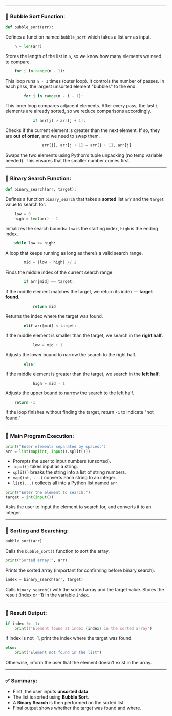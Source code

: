
---

### 🔹 **Bubble Sort Function:**
```python
def bubble_sort(arr):
```
Defines a function named `bubble_sort` which takes a list `arr` as input.

```python
    n = len(arr)
```
Stores the length of the list in `n`, so we know how many elements we need to compare.

```python
    for i in range(n - 1):
```
This loop runs `n - 1` times (outer loop). It controls the number of passes. In each pass, the largest unsorted element "bubbles" to the end.

```python
        for j in range(n - i - 1):
```
This inner loop compares adjacent elements. After every pass, the last `i` elements are already sorted, so we reduce comparisons accordingly.

```python
            if arr[j] > arr[j + 1]:
```
Checks if the current element is greater than the next element. If so, they are **out of order**, and we need to swap them.

```python
                arr[j], arr[j + 1] = arr[j + 1], arr[j]
```
Swaps the two elements using Python’s tuple unpacking (no temp variable needed). This ensures that the smaller number comes first.

---

### 🔹 **Binary Search Function:**
```python
def binary_search(arr, target):
```
Defines a function `binary_search` that takes a **sorted** list `arr` and the `target` value to search for.

```python
    low = 0
    high = len(arr) - 1
```
Initializes the search bounds: `low` is the starting index, `high` is the ending index.

```python
    while low <= high:
```
A loop that keeps running as long as there’s a valid search range.

```python
        mid = (low + high) // 2
```
Finds the middle index of the current search range.

```python
        if arr[mid] == target:
```
If the middle element matches the target, we return its index — **target found**.

```python
            return mid
```
Returns the index where the target was found.

```python
        elif arr[mid] < target:
```
If the middle element is smaller than the target, we search in the **right half**.

```python
            low = mid + 1
```
Adjusts the lower bound to narrow the search to the right half.

```python
        else:
```
If the middle element is greater than the target, we search in the **left half**.

```python
            high = mid - 1
```
Adjusts the upper bound to narrow the search to the left half.

```python
    return -1
```
If the loop finishes without finding the target, return `-1` to indicate "not found."

---

### 🔹 **Main Program Execution:**
```python
print("Enter elements separated by spaces:")
arr = list(map(int, input().split()))
```
- Prompts the user to input numbers (unsorted).
- `input()` takes input as a string.
- `split()` breaks the string into a list of string numbers.
- `map(int, ...)` converts each string to an integer.
- `list(...)` collects all into a Python list named `arr`.

```python
print("Enter the element to search:")
target = int(input())
```
Asks the user to input the element to search for, and converts it to an integer.

---

### 🔹 **Sorting and Searching:**
```python
bubble_sort(arr)
```
Calls the `bubble_sort()` function to sort the array.

```python
print("Sorted array:", arr)
```
Prints the sorted array (important for confirming before binary search).

```python
index = binary_search(arr, target)
```
Calls `binary_search()` with the sorted array and the target value. Stores the result (index or -1) in the variable `index`.

---

### 🔹 **Result Output:**
```python
if index != -1:
    print(f"Element found at index {index} in the sorted array")
```
If index is not -1, print the index where the target was found.

```python
else:
    print("Element not found in the list")
```
Otherwise, inform the user that the element doesn't exist in the array.

---

### ✅ Summary:
- First, the user inputs **unsorted data**.
- The list is sorted using **Bubble Sort**.
- A **Binary Search** is then performed on the sorted list.
- Final output shows whether the target was found and where.
